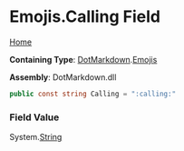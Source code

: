 # Emojis\.Calling Field

[Home](../../../README.md)

**Containing Type**: [DotMarkdown](../../README.md)\.[Emojis](../README.md)

**Assembly**: DotMarkdown\.dll

```csharp
public const string Calling = ":calling:"
```

### Field Value

System\.[String](https://docs.microsoft.com/en-us/dotnet/api/system.string)